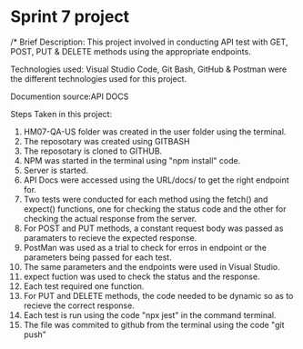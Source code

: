 # Sprint 7 project
/*
Brief Description:
This project involved in conducting API test with GET, POST, PUT & DELETE methods using the appropriate endpoints.

Technologies used:
Visual Studio Code, Git Bash, GitHub & Postman were the different technologies used for this project.

Documention source:API DOCS

Steps Taken in this project:
1. HM07-QA-US folder was created in the user folder using the terminal.
2. The reposotary was created using GITBASH
3. The reposotary is cloned to GITHUB.
4. NPM was started in the terminal using "npm install" code.
5. Server is started.
6. API Docs were accessed using the URL/docs/ to get the right endpoint for.
7. Two tests were conducted for each method using the fetch() and expect() functions, one for checking the status code  and the other for checking the actual response from the server.
8. For POST and PUT methods, a constant request body was passed as paramaters to recieve the expected response.
9. PostMan was used as a trial to check for erros in endpoint or the parameters being passed for each test.
10. The same parameters and the endpoints were used in Visual Studio.
11. expect fuction was used to check the status and the response.
12. Each test required one function.
13. For PUT and DELETE methods, the code needed to be dynamic so as to recieve the correct response.
14. Each test is run using the code "npx jest" in the command terminal.
15. The file was commited to github from the terminal using the code "git push"
